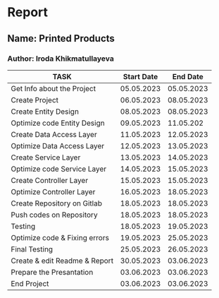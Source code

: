 # Report

##  Name: Printed Products

### Author: Iroda Khikmatullayeva

| TASK                         | Start Date | End Date    |
|------------------------------|------------|-------------|
| Get Info about the Project   | 05.05.2023 | 05.05.2023  |
| Create Project               | 06.05.2023 | 08.05.2023  |
| Create Entity Design         | 08.05.2023 | 08.05.2023  |
| Optimize code Entity Design  | 09.05.2023 | 11.05.202   |
| Create Data Access Layer     | 11.05.2023 | 12.05.2023  |
| Optimize Data Access Layer   | 12.05.2023 | 13.05.2023  |
| Create Service Layer         | 13.05.2023 | 14.05.2023  |
| Optimize code Service Layer  | 14.05.2023 | 15.05.2023  |
| Create Controller Layer      | 15.05.2023 | 15.05.2023  |
| Optimize Controller Layer    | 16.05.2023 | 18.05.2023  |
| Create Repository on Gitlab  | 18.05.2023 | 18.05.2023  |
| Push codes on Repository     | 18.05.2023 | 18.05.2023  |
| Testing                      | 18.05.2023 | 19.05.2023  |   
| Optimize code & Fixing errors| 19.05.2023 | 25.05.2023  |     
| Final Testing                | 25.05.2023 | 26.05.2023  |        
| Create & edit Readme & Report| 30.05.2023 | 03.06.2023  |  
| Prepare the Presantation     | 03.06.2023 | 03.06.2023  |  
| End Project                  | 03.06.2023 | 03.06.2023  | 
